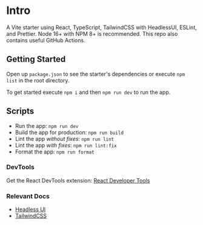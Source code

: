 # Intro

A Vite starter using React, TypeScript, TailwindCSS with HeadlessUI, ESLint, and Prettier. Node 16+ with NPM 8+ is recommended. This repo also contains useful GitHub Actions.

## Getting Started

Open up `package.json` to see the starter's dependencies or execute `npm list` in the root directory.

To get started execute `npm i` and then `npm run dev` to run the app.

## Scripts

-   Run the app: `npm run dev`
-   Build the app for production: `npm run build`
-   Lint the app _without fixes_: `npm run lint`
-   Lint the app _with fixes_: `npm run lint:fix`
-   Format the app: `npm run format`

### DevTools

Get the React DevTools extension: [React Developer Tools](https://beta.reactjs.org/learn/react-developer-tools)

### Relevant Docs

-   [Headless UI](https://headlessui.com/)
-   [TailwindCSS](https://tailwindcss.com/docs/)

